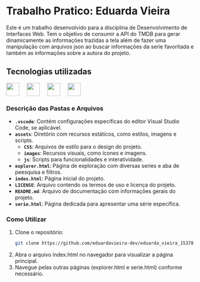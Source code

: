 # Trabalho Pratico: Eduarda Vieira

Este é um trabalho desenvolvido para a disciplina de Desenvolvimento de Interfaces Web. Tem o objetivo de consumir a API do TMDB para gerar dinamicamente as informações trazidas a tela além de fazer uma manipulação com arquivos json ao buscar informações da serie favoritada e também as informações sobre a autora do projeto.

## Tecnologias utilizadas
<div style="display:flex;">

<img src="https://cdn.jsdelivr.net/gh/devicons/devicon@latest/icons/html5/html5-original.svg" width="35px" />
          

<img style="margin:0 20px;" src="https://cdn.jsdelivr.net/gh/devicons/devicon@latest/icons/css3/css3-original.svg" width="35px"/>
          

<img src="https://cdn.jsdelivr.net/gh/devicons/devicon@latest/icons/javascript/javascript-original.svg" width="35px" />



<img style="margin:0 20px;"  src="https://cdn.jsdelivr.net/gh/devicons/devicon@latest/icons/nodejs/nodejs-plain-wordmark.svg" width="35px" />

</div>
                   




### Descrição das Pastas e Arquivos

- **`.vscode`**: Contém configurações específicas do editor Visual Studio Code, se aplicável.
- **`assets`**: Diretório com recursos estáticos, como estilos, imagens e scripts.
  - **`CSS`**: Arquivos de estilo para o design do projeto.
  - **`images`**: Recursos visuais, como ícones e imagens.
  - **`js`**: Scripts para funcionalidades e interatividade.
- **`explorer.html`**: Página de exploração com diversas series e aba de peesquisa e filtros.
- **`index.html`**: Página inicial do projeto.
- **`LICENSE`**: Arquivo contendo os termos de uso e licença do projeto.
- **`README.md`**: Arquivo de documentação com informações gerais do projeto.
- **`serie.html`**: Página dedicada para apresentar uma série específica.

### Como Utilizar
1. Clone o repositório:
   ```bash
   git clone https://github.com/eduardavieira-dev/eduarda_vieira_1537827.git

2. Abra o arquivo index.html no navegador para visualizar a página principal.
3. Navegue pelas outras páginas (explorer.html e serie.html) conforme necessário.


